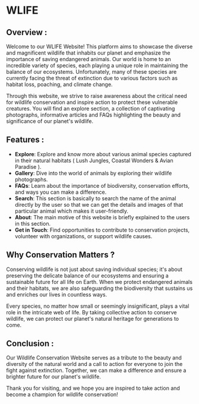 # WLIFE

## Overview :

Welcome to our WLIFE Website! This platform aims to showcase the diverse and magnificent wildlife that inhabits our planet and emphasize the importance of saving endangered animals. Our world is home to an incredible variety of species, each playing a unique role in maintaining the balance of our ecosystems. Unfortunately, many of these species are currently facing the threat of extinction due to various factors such as habitat loss, poaching, and climate change.

Through this website, we strive to raise awareness about the critical need for wildlife conservation and inspire action to protect these vulnerable creatures. You will find an explore section, a collection of captivating photographs, informative articles and FAQs highlighting the beauty and significance of our planet's wildlife.

## Features :

- **Explore**: Explore and know more about various animal species captured in their natural habitats ( Lush Jungles, Coastal Wonders & Avian Paradise ).
- **Gallery**: Dive into the world of animals by exploring their wildlife photographs.
- **FAQs**: Learn about the importance of biodiversity, conservation efforts, and ways you can make a difference.
- **Search**: This section is basically to search the name of the animal directly by the user so that we can get the details and images of that particular animal which makes it user-friendly.
- **About**: The main motive of this website is briefly explained to the users in this section.
- **Get in Touch**: Find opportunities to contribute to conservation projects, volunteer with organizations, or support wildlife causes.

## Why Conservation Matters ? 

Conserving wildlife is not just about saving individual species; it's about preserving the delicate balance of our ecosystems and ensuring a sustainable future for all life on Earth. When we protect endangered animals and their habitats, we are also safeguarding the biodiversity that sustains us and enriches our lives in countless ways.

Every species, no matter how small or seemingly insignificant, plays a vital role in the intricate web of life. By taking collective action to conserve wildlife, we can protect our planet's natural heritage for generations to come.

## Conclusion :

Our Wildlife Conservation Website serves as a tribute to the beauty and diversity of the natural world and a call to action for everyone to join the fight against extinction. Together, we can make a difference and ensure a brighter future for our planet's wildlife.

Thank you for visiting, and we hope you are inspired to take action and become a champion for wildlife conservation!


